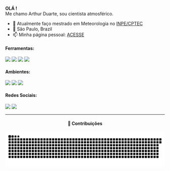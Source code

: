 **OLÁ !**  
Me chamo Arthur Duarte, sou cientista atmosférico.

- 🔭 Atualmente faço mestrado em Meteorologia no [INPE/CPTEC](https://www.gov.br/inpe/pt-br)
- :pushpin: São Paulo, Brazil
- 📫 Minha página pessoal: [ACESSE](https://arthurwduart.github.io/arthur-duarte.github.io/)

<h4 align="left">Ferramentas:</h4>

<p align="left">
  <a href="https://www.python.org/" target="_blank"><img src="https://cdn.jsdelivr.net/gh/devicons/devicon/icons/python/python-original.svg" width="35"/></a>
  <a href="https://www.r-project.org/" target="_blank"><img src="https://cdn.jsdelivr.net/gh/devicons/devicon/icons/r/r-original.svg" width="35"/></a>
  <a href="https://www.gnu.org/software/bash/" target="_blank"><img src="https://cdn.jsdelivr.net/gh/devicons/devicon/icons/bash/bash-original.svg" width="35"/></a>
  <a href="https://git-scm.com/" target="_blank"><img src="https://cdn.jsdelivr.net/gh/devicons/devicon/icons/git/git-original.svg" width="35"/></a>
</p>

<h4 align="left">Ambientes:</h4>

<p align="left">
  <a href="https://code.visualstudio.com/" target="_blank"><img src="https://cdn.jsdelivr.net/gh/devicons/devicon/icons/vscode/vscode-original.svg" width="35"/></a>
  <a href="https://www.linux.org/" target="_blank"><img src="https://cdn.jsdelivr.net/gh/devicons/devicon/icons/linux/linux-original.svg" width="35"/></a>
  <a href="https://jupyter.org/" target="_blank"><img src="https://upload.wikimedia.org/wikipedia/commons/3/38/Jupyter_logo.svg" width="35"/></a>
</p>

<h4 align="left">Redes Sociais:</h4>

<p align="left">
  <a href="https://www.instagram.com/arthurwduarte" target="_blank"><img src="https://raw.githubusercontent.com/rahuldkjain/github-profile-readme-generator/master/src/images/icons/Social/instagram.svg" height="30"/></a>
  <a href="https://www.linkedin.com/in/arthurwduarte" target="_blank"><img src="https://raw.githubusercontent.com/rahuldkjain/github-profile-readme-generator/master/src/images/icons/Social/linked-in-alt.svg" height="30"/></a>
</p>

---

<h4 align="center">🐍 Contribuições</h4>

<p align="center">
  <img src="https://github.com/arthurwduart/arthurwduart/blob/output/github-contribution-grid-snake.svg" alt="Snake animation" />
</p>
